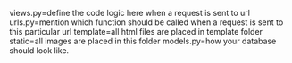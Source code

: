 views.py=define the code logic here when a request is sent to url
urls.py=mention which function should be called when a request is sent to this particular url
template=all html files are placed in template folder
static=all images are placed in this folder
models.py=how your database should look like.
